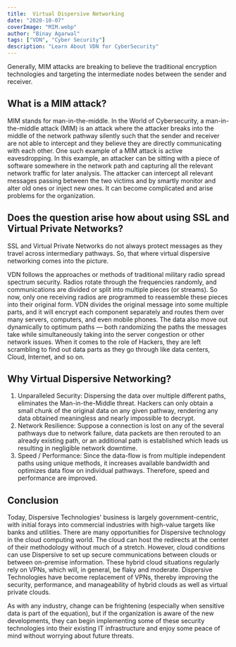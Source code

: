 ```yaml
---
title:  Virtual Dispersive Networking
date: "2020-10-07"
coverImage: "MIM.webp"
author: "Binay Agarwal"
tags: ["VDN", "Cyber Security"]
description: "Learn About VDN for CyberSecurity"
---
```


Generally, MIM attacks are breaking to believe the traditional encryption technologies and targeting the intermediate nodes between the sender and receiver.

## What is a MIM attack?

MIM stands for man-in-the-middle. In the World of Cybersecurity, a man-in-the-middle attack (MIM) is an attack where the attacker breaks into the middle of the network pathway silently such that the sender and receiver are not able to intercept and they believe they are directly communicating with each other. One such example of a MIM attack is active eavesdropping. In this example, an attacker can be sitting with a piece of software somewhere in the network path and capturing all the relevant network traffic for later analysis. The attacker can intercept all relevant messages passing between the two victims and by smartly monitor and alter old ones or inject new ones. It can become complicated and arise problems for the organization.

## Does the question arise how about using SSL and Virtual Private Networks?

SSL and Virtual Private Networks do not always protect messages as they travel across intermediary pathways. So, that where virtual dispersive networking comes into the picture.

VDN follows the approaches or methods of traditional military radio spread spectrum security. Radios rotate through the frequencies randomly, and communications are divided or split into multiple pieces (or streams). So now, only one receiving radios are programmed to reassemble these pieces into their original form. 
VDN divides the original message into some multiple parts, and it will encrypt each component separately and routes them over many servers, computers, and even mobile phones. The data also move out dynamically to optimum paths — both randomizing the paths the messages take while simultaneously taking into the server congestion or other network issues.
When it comes to the role of Hackers, they are left scrambling to find out data parts as they go through like data centers, Cloud, Internet, and so on. 

## Why Virtual Dispersive Networking?

1. Unparalleled Security: Dispersing the data over multiple different paths, eliminates the Man-in-the-Middle threat. Hackers can only obtain a small chunk of the original data on any given pathway, rendering any data obtained meaningless and nearly impossible to decrypt.
2. Network Resilience: Suppose a connection is lost on any of the several pathways due to network failure,
data packets are then rerouted to an already existing path, or an additional path is established which leads us resulting in negligible network downtime.
3. Speed / Performance: Since the data-flow is from multiple independent paths using unique methods, it increases available bandwidth and optimizes data flow on individual pathways. Therefore, speed and performance are improved.

## Conclusion

Today, Dispersive Technologies' business is largely government-centric, with initial forays into commercial industries with high-value targets like banks and utilities. There are many opportunities for Dispersive technology in the cloud computing world. The cloud can host the redirects at the center of their methodology without much of a stretch. However, cloud conditions can use Dispersive to set up secure communications between clouds or between on-premise information. These hybrid cloud situations regularly rely on VPNs, which will, in general, be flaky and moderate. Dispersive Technologies have become replacement of VPNs, thereby improving the security, performance, and manageability of hybrid clouds as well as virtual private clouds. 

As with any industry, change can be frightening (especially when sensitive data is part of the equation), but if the organization is aware of the new developments, they can begin implementing some of these security technologies into their existing IT infrastructure and enjoy some peace of mind without worrying about future threats.
